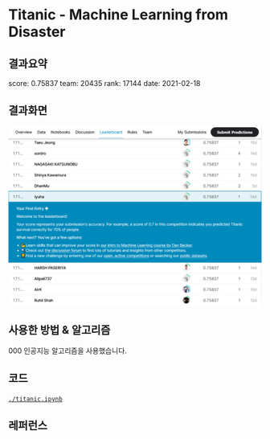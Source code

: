
# Titanic - Machine Learning from Disaster

## 결과요약

score: 0.75837
team: 20435
rank: 17144
date: 2021-02-18

## 결과화면

![leaderboard](./img/leaderboard.png)

## 사용한 방법 & 알고리즘

000 인공지능 알고리즘을 사용했습니다.

## 코드

[`./titanic.ipynb`](./titanic.ipynb)

## 레퍼런스

